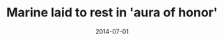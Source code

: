 ---
layout: post
title:  "Marine laid to rest in 'aura of honor'"
date:   2014-07-01 
link: http://www.fredericksburg.com/news/marine-laid-to-rest-in-aura-of-honor/article_8974d805-cddf-5c57-bc1e-6dd7749af81d.html
type: link
---